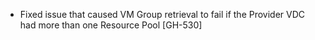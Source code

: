 * Fixed issue that caused VM Group retrieval to fail if the Provider VDC had more than one Resource Pool [GH-530]
